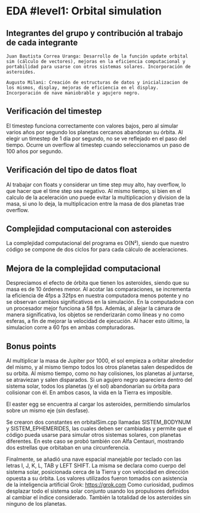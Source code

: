 # EDA #level1: Orbital simulation

## Integrantes del grupo y contribución al trabajo de cada integrante

    Juan Bautista Correa Uranga: Desarrollo de la función update orbital sim (cálculo de vectores), mejoras en la eficiencia computacional y portabilidad para usarse con otros sistemas solares. Incorporación de asteroides.

    Augusto Milani: Creación de estructuras de datos y inicializacion de los mismos, display, mejoras de eficiencia en el display. Incorporación de nave maniobrable y agujero negro.


## Verificación del timestep

El timestep funciona correctamente con valores bajos, pero al simular varios años por segundo los planetas cercanos abandonan su órbita. Al elegir un timestep de 1 día por segundo, no se ve reflejado en el paso del tiempo.
Ocurre un overflow al timestep cuando seleccionamos un paso de 100 años por segundo.

## Verificación del tipo de datos float

Al trabajar con floats y considerar un time step muy alto, hay overflow, lo que hacer que el time step sea negativo. Al mismo tiempo, si bien en el calculo de la aceleración uno puede evitar la multiplicacion y division de la masa, si uno lo deja, la multiplicacion entre la masa de dos planetas trae overflow.

## Complejidad computacional con asteroides

La complejidad computacional del programa es O(N²), siendo que nuestro código se compone de dos ciclos for para cada cálculo de aceleraciones.

## Mejora de la complejidad computacional

Despreciamos el efecto de órbita que tienen los asteroides, siendo que su masa es de 10 órdenes menor. Al acotar las comparaciones, se incrementa la eficiencia de 4fps a 32fps en nuestra computadora menos potente y no se observan cambios significativos en la simulación. En la computadora con un procesador mejor funciona a 58 fps.
Además, al alejar la cámara de manera significativa, los objetos se renderizarán como líneas y no como esferas, a fin de mejorar la velocidad de ejecución. Al hacer esto último, la simulacion corre a 60 fps en ambas compturadoras.

## Bonus points
Al multiplicar la masa de Jupiter por 1000, el sol empieza a orbitar alrededor del mismo, y al mismo tiempo todos los otros planetas salen despedidos de su orbita. Al mismo tiempo, como no hay colisiones, los planetas al juntarse, se atraviezan y salen disparados. Si un agujero negro apareciera dentro del sistema solar, todos los planetas (y el sol) abandonarían su órbita para colisionar con él. En ambos casos, la vida en la Tierra es imposible.

El easter egg se encuentra al cargar los asteroides, permitiendo simularlos sobre un mismo eje (sin desfase).

Se crearon dos constantes en orbitalSim.cpp llamadas SISTEM_BODYNUM y SISTEM_EPHEMERIDES, las cuales deben ser cambiadas y permite que el código pueda usarse para simular otros sistemas solares, con planetas diferentes. En este caso se probó también con Alfa Centauri, mostrando dos estrellas que orbitaban en una circunferencia.

Finalmente, se añadió una nave espacial manejable por teclado con las letras I, J, K, L, TAB y LEFT SHIFT. La misma se declara como cuerpo del sistema solar, posicionada cerca de la Tierra y con velocidad en dirección opuesta a su órbita. Los valores utilizados fueron tomados con asistencia de la inteligencia artificial Grok: https://grok.com
Como curiosidad, pudimos desplazar todo el sistema solar conjunto usando los propulsores definidos al cambiar el índice considerado. También la totalidad de los asteroides sin ninguno de los planetas. 
